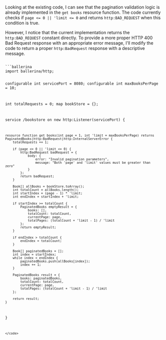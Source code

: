 Looking at the existing code, I can see that the pagination validation logic is already implemented in the `get books` resource function. The code currently checks if `page <= 0 || 'limit <= 0` and returns `http:BAD_REQUEST` when this condition is true.

However, I notice that the current implementation returns the `http:BAD_REQUEST` constant directly. To provide a more proper HTTP 400 Bad Request response with an appropriate error message, I'll modify the code to return a proper `http:BadRequest` response with a descriptive message.

<code filename="main.bal">
```ballerina
import ballerina/http;

configurable int servicePort = 8080;
configurable int maxBooksPerPage = 10;

int totalRequests = 0;
map<Book> bookStore = {};

service /bookstore on new http:Listener(servicePort) {

    resource function get books(int page = 1, int 'limit = maxBooksPerPage) returns PaginatedBooks|http:BadRequest|http:InternalServerError {
        totalRequests += 1;

        if (page <= 0 || 'limit <= 0) {
            http:BadRequest badRequest = {
                body: {
                    error: "Invalid pagination parameters",
                    message: "Both 'page' and 'limit' values must be greater than zero"
                }
            };
            return badRequest;
        }

        Book[] allBooks = bookStore.toArray();
        int totalCount = allBooks.length();
        int startIndex = (page - 1) * 'limit;
        int endIndex = startIndex + 'limit;

        if startIndex >= totalCount {
            PaginatedBooks emptyResult = {
                books: [],
                totalCount: totalCount,
                currentPage: page,
                totalPages: (totalCount + 'limit - 1) / 'limit
            };
            return emptyResult;
        }

        if endIndex > totalCount {
            endIndex = totalCount;
        }

        Book[] paginatedBooks = [];
        int index = startIndex;
        while index < endIndex {
            paginatedBooks.push(allBooks[index]);
            index += 1;
        }

        PaginatedBooks result = {
            books: paginatedBooks,
            totalCount: totalCount,
            currentPage: page,
            totalPages: (totalCount + 'limit - 1) / 'limit
        };

        return result;
    }
}
```
</code>